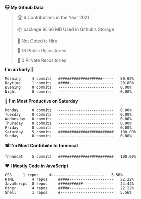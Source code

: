<!--START_SECTION:waka-->
**🐱 My Github Data**
> 🏆 6 Contributions in the Year 2021
 >
> 📦 package 96.66 MB Used in Github's Storage
 >
> 🚫 Not Opted to Hire
 >
> 🚪 18 Public Repositories
 >
> 🔑 0 Pirvate Repositories
 >

**I'm an Early 🐤** 
```text
Morning		4 commits	####################-----	80.00%
Daytime		1 commits	#####--------------------	20.00%
Evening		0 commits	-------------------------	0.00%
Night		0 commits	-------------------------	0.00%
```

**📅 I'm Most Productive on Saturday**
```text
Monday		0 commits	-------------------------	0.00%
Tuesday		0 commits	-------------------------	0.00%
Wednesday	0 commits	-------------------------	0.00%
Thursday	0 commits	-------------------------	0.00%
Friday		0 commits	-------------------------	0.00%
Saturday	5 commits	#########################	100.00%
Sunday		0 commits	-------------------------	0.00%
```

**📽 I'm Most Contribute to fnnnncat**
```text
fnnnncat	5 commits	#########################	100.00%
```


**❤ I Mostly Code in JavaScript**

```text
CSS		1 repos		#------------------------	5.56%
HTML		4 repos		#####--------------------	22.22%
JavaScript	8 repos		###########--------------	44.44%
Other		4 repos		#####--------------------	22.22%
Shell		1 repos		#------------------------	5.56%
```

<!--END_SECTION:waka-->
